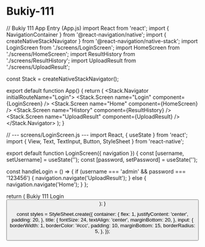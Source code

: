 # Bukiy-111
// Bukiy 111 App Entry (App.js) import React from 'react'; import { NavigationContainer } from '@react-navigation/native'; import { createNativeStackNavigator } from '@react-navigation/native-stack'; import LoginScreen from './screens/LoginScreen'; import HomeScreen from './screens/HomeScreen'; import ResultHistory from './screens/ResultHistory'; import UploadResult from './screens/UploadResult';

const Stack = createNativeStackNavigator();

export default function App() { return ( <NavigationContainer> <Stack.Navigator initialRouteName="Login"> <Stack.Screen name="Login" component={LoginScreen} /> <Stack.Screen name="Home" component={HomeScreen} /> <Stack.Screen name="History" component={ResultHistory} /> <Stack.Screen name="UploadResult" component={UploadResult} /> </Stack.Navigator> </NavigationContainer> ); }

// --- screens/LoginScreen.js --- import React, { useState } from 'react'; import { View, Text, TextInput, Button, StyleSheet } from 'react-native';

export default function LoginScreen({ navigation }) { const [username, setUsername] = useState(''); const [password, setPassword] = useState('');

const handleLogin = () => { if (username === 'admin' && password === '123456') { navigation.navigate('UploadResult'); } else { navigation.navigate('Home'); } };

return ( <View style={styles.container}> <Text style={styles.title}>Bukiy 111 Login</Text> <TextInput
style={styles.input}
placeholder="Username"
value={username}
onChangeText={setUsername}
/> <TextInput
style={styles.input}
placeholder="Password"
value={password}
secureTextEntry
onChangeText={setPassword}
/> <Button title="Login" onPress={handleLogin} /> </View> ); }

const styles = StyleSheet.create({ container: { flex: 1, justifyContent: 'center', padding: 20, }, title: { fontSize: 24, textAlign: 'center', marginBottom: 20, }, input: { borderWidth: 1, borderColor: '#ccc', padding: 10, marginBottom: 15, borderRadius: 5, }, });

